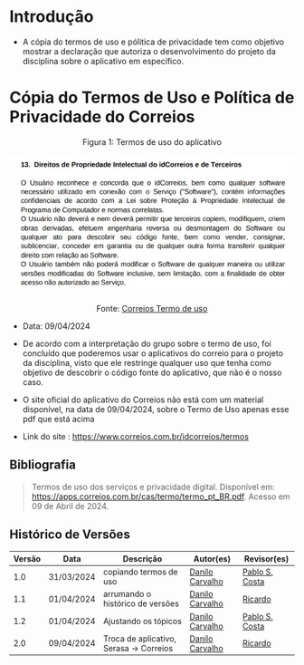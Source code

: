 # Introdução

- A cópia do termos de uso e pólitica de privacidade tem como objetivo mostrar a declaração que autoriza o desenvolvimento do projeto da disciplina sobre o aplicativo em específico.

# Cópia do Termos de Uso e Política de Privacidade do Correios

<p align="center" > <font>Figura 1: Termos de uso do aplicativo</font> 

![Direitos de Propriedade Intelectual do idCorreios e Terceiros](../assets/termodeuso_Correios.jpeg "Direitos de de uso")

<p align="center" > <font>Fonte: <a href="https://apps.correios.com.br/cas/termo/termo_pt_BR.pdf">Correios Termo de uso</a></font> <br></p>

- Data: 09/04/2024

- De acordo com a interpretação do grupo sobre o termo de uso, foi concluído que poderemos usar o aplicativos do correio para o projeto da disciplina, visto que ele restringe qualquer uso que tenha como objetivo de descobrir o código fonte do aplicativo, que não é o nosso caso.

- O site oficial do aplicativo do Correios não está com um material disponível, na data de 09/04/2024, sobre o Termo de Uso apenas esse pdf que está acima
- Link do site : https://www.correios.com.br/idcorreios/termos


## Bibliografia
> Termos de uso dos serviços e privacidade
digital. Disponível em: <https://apps.correios.com.br/cas/termo/termo_pt_BR.pdf>. Acesso em 09 de Abril de 2024.
## Histórico de Versões

| Versão |     Data    | Descrição   | Autor(es) | Revisor(es) |
| ------ | ----------- | ----------- | --------- | ----------- |
| 1.0  | 31/03/2024  | copiando termos de uso | [Danilo Carvalho](https://github.com/Danilo-Carvalho-Antunes)|[Pablo S. Costa](https://github.com/pabloheika)|
| 1.1  | 01/04/2024  | arrumando o histórico de versões | [Danilo Carvalho](https://github.com/Danilo-Carvalho-Antunes)| [Ricardo](https://www.github.com/avmricardo)|
| 1.2  | 01/04/2024  | Ajustando os tópicos | [Danilo Carvalho](https://github.com/Danilo-Carvalho-Antunes)|[Pablo S. Costa](https://github.com/pabloheika)|
| 2.0  | 09/04/2024  | Troca de aplicativo, Serasa -> Correios  | [Danilo Carvalho](https://github.com/Danilo-Carvalho-Antunes)|[Ricardo](https://www.github.com/avmricardo)|